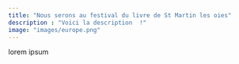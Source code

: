```yaml
---
title: "Nous serons au festival du livre de St Martin les oies"
description : "Voici la description  !"
image: "images/europe.png"
---
```

lorem ipsum
